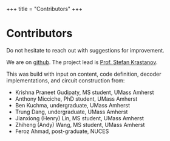 +++
title = "Contributors"
+++

# Contributors

Do not hesitate to reach out with suggestions for improvement.

We are on [github](https://github.com/QuantumSavory/qECCBenchWiki). The project lead is [Prof. Stefan Krastanov](mailto:qeccbenchwiki@krastanov.org).

This was build with input on content, code definition, decoder implementations, and circuit construction from:

- Krishna Praneet Gudipaty, MS student, UMass Amherst
- Anthony Micciche, PhD student, UMass Amherst
- Ben Kuchma, undergraduate, UMass Amherst
- Trung Dang, undergraduate, UMass Amherst
- Jianxiong (Henry) Lin, MS student, UMass Amherst
- Zhiheng (Andy) Wang, MS student, UMass Amherst
- Feroz Ahmad, post-graduate, NUCES
